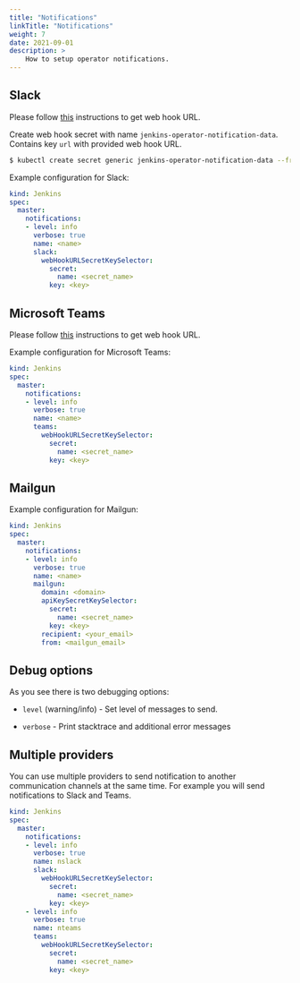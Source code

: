 ```yaml
---
title: "Notifications"
linkTitle: "Notifications"
weight: 7
date: 2021-09-01
description: >
    How to setup operator notifications.
---
```


## Slack

Please follow [this](https://api.slack.com/incoming-webhooks) instructions to get web hook URL.

Create web hook secret with name `jenkins-operator-notification-data`. Contains key `url` with provided web hook URL.

```bash
$ kubectl create secret generic jenkins-operator-notification-data --from-literal=url=<webhook_url>
```

Example configuration for Slack:

```yaml
kind: Jenkins
spec:
  master:
    notifications:
    - level: info
      verbose: true
      name: <name>
      slack:
        webHookURLSecretKeySelector:
          secret:
            name: <secret_name>
          key: <key>
```

## Microsoft Teams

Please follow [this](https://docs.microsoft.com/en-gb/outlook/actionable-messages/send-via-connectors) instructions to get web hook URL.

Example configuration for Microsoft Teams:

```yaml
kind: Jenkins
spec:
  master:
    notifications:
    - level: info
      verbose: true
      name: <name>
      teams:
        webHookURLSecretKeySelector:
          secret:
            name: <secret_name>
          key: <key>
```

## Mailgun

Example configuration for Mailgun:

```yaml
kind: Jenkins
spec:
  master:
    notifications:
    - level: info
      verbose: true
      name: <name>
      mailgun:
        domain: <domain>
        apiKeySecretKeySelector:
          secret:
            name: <secret_name>
          key: <key>
        recipient: <your_email>
        from: <mailgun_email>
```

## Debug options

As you see there is two debugging options: 

* `level` (warning/info) - Set level of messages to send.

* `verbose` - Print stacktrace and additional error messages

## Multiple providers

You can use multiple providers to send notification to another communication channels at the same time.
For example you will send notifications to Slack and Teams.

```yaml
kind: Jenkins
spec:
  master:
    notifications:
    - level: info
      verbose: true
      name: nslack
      slack:
        webHookURLSecretKeySelector:
          secret:
            name: <secret_name>
          key: <key>
    - level: info
      verbose: true
      name: nteams
      teams:
        webHookURLSecretKeySelector:
          secret:
            name: <secret_name>
          key: <key>
```
